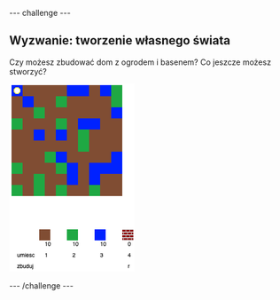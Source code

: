 \--- challenge \---

## Wyzwanie: tworzenie własnego świata

Czy możesz zbudować dom z ogrodem i basenem? Co jeszcze możesz stworzyć?

![zrzut ekranu](images/craft-build-example.png)

\--- /challenge \---